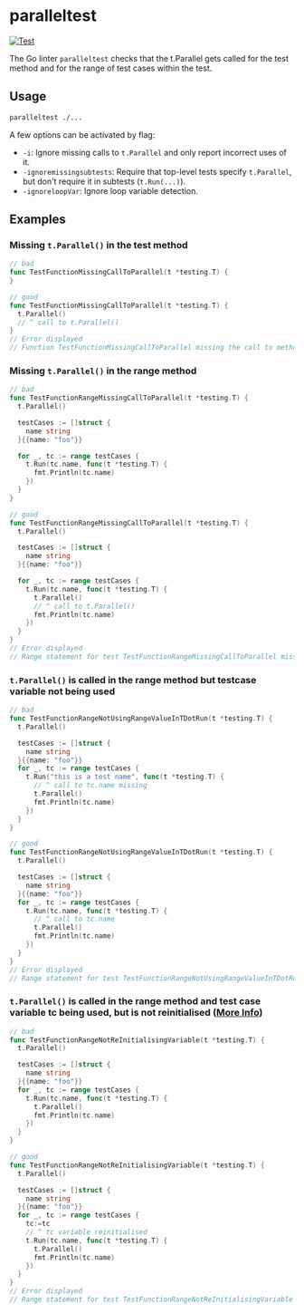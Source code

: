 # paralleltest

[![Test](https://github.com/kunwardeep/paralleltest/actions/workflows/test.yml/badge.svg)](https://github.com/kunwardeep/paralleltest/actions/workflows/test.yml)

The Go linter `paralleltest` checks that the t.Parallel gets called for the test method and for the range of test cases within the test.

## Usage

```sh
paralleltest ./...
```

A few options can be activated by flag:

* `-i`: Ignore missing calls to `t.Parallel` and only report incorrect uses of it.
* `-ignoremissingsubtests`: Require that top-level tests specify `t.Parallel`, but don't require it in subtests (`t.Run(...)`).
* `-ignoreloopVar`: Ignore loop variable detection.

## Examples

### Missing `t.Parallel()` in the test method

```go
// bad
func TestFunctionMissingCallToParallel(t *testing.T) {
}

// good
func TestFunctionMissingCallToParallel(t *testing.T) {
  t.Parallel()
  // ^ call to t.Parallel()
}
// Error displayed
// Function TestFunctionMissingCallToParallel missing the call to method parallel
```

### Missing `t.Parallel()` in the range method

```go
// bad
func TestFunctionRangeMissingCallToParallel(t *testing.T) {
  t.Parallel()

  testCases := []struct {
    name string
  }{{name: "foo"}}

  for _, tc := range testCases {
    t.Run(tc.name, func(t *testing.T) {
      fmt.Println(tc.name)
    })
  }
}

// good
func TestFunctionRangeMissingCallToParallel(t *testing.T) {
  t.Parallel()

  testCases := []struct {
    name string
  }{{name: "foo"}}

  for _, tc := range testCases {
    t.Run(tc.name, func(t *testing.T) {
      t.Parallel()
      // ^ call to t.Parallel()
      fmt.Println(tc.name)
    })
  }
}
// Error displayed
// Range statement for test TestFunctionRangeMissingCallToParallel missing the call to method parallel in t.Run
```

### `t.Parallel()` is called in the range method but testcase variable not being used

```go
// bad
func TestFunctionRangeNotUsingRangeValueInTDotRun(t *testing.T) {
  t.Parallel()

  testCases := []struct {
    name string
  }{{name: "foo"}}
  for _, tc := range testCases {
    t.Run("this is a test name", func(t *testing.T) {
      // ^ call to tc.name missing
      t.Parallel()
      fmt.Println(tc.name)
    })
  }
}

// good
func TestFunctionRangeNotUsingRangeValueInTDotRun(t *testing.T) {
  t.Parallel()

  testCases := []struct {
    name string
  }{{name: "foo"}}
  for _, tc := range testCases {
    t.Run(tc.name, func(t *testing.T) {
      // ^ call to tc.name
      t.Parallel()
      fmt.Println(tc.name)
    })
  }
}
// Error displayed
// Range statement for test TestFunctionRangeNotUsingRangeValueInTDotRun does not use range value in t.Run
```

### `t.Parallel()` is called in the range method and test case variable tc being used, but is not reinitialised (<a href="https://gist.github.com/kunwardeep/80c2e9f3d3256c894898bae82d9f75d0" target="_blank">More Info</a>)
```go
// bad
func TestFunctionRangeNotReInitialisingVariable(t *testing.T) {
  t.Parallel()

  testCases := []struct {
    name string
  }{{name: "foo"}}
  for _, tc := range testCases {
    t.Run(tc.name, func(t *testing.T) {
      t.Parallel()
      fmt.Println(tc.name)
    })
  }
}

// good
func TestFunctionRangeNotReInitialisingVariable(t *testing.T) {
  t.Parallel()

  testCases := []struct {
    name string
  }{{name: "foo"}}
  for _, tc := range testCases {
    tc:=tc
    // ^ tc variable reinitialised
    t.Run(tc.name, func(t *testing.T) {
      t.Parallel()
      fmt.Println(tc.name)
    })
  }
}
// Error displayed
// Range statement for test TestFunctionRangeNotReInitialisingVariable does not reinitialise the variable tc
```

